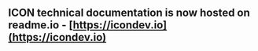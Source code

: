 
## ICON technical documentation is now hosted on readme.io - [https://icondev.io](https://icondev.io)
